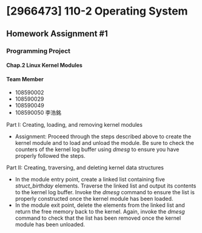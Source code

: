 # [2966473] 110-2 Operating System

## Homework Assignment #1

### Programming Project

#### Chap.2 Linux Kernel Modules

#### Team Member
- 108590002 
- 108590029 
- 108590049 
- 108590050 李浩銘

Part I: Creating, loading, and removing kernel modules
- Assignment: Proceed through the steps described above to create the kernel module and to load and unload the module. Be sure to check the counters of the kernel log buffer using *dmesg* to ensure you have properly followed the steps.

Part II: Creating, traversing, and deleting kernel data structures
- In the module entry point, create a linked list containing five *struct_birthday* elements. Traverse the linked list and output its contents to the kernel log buffer. Invoke the *dmesg* command to ensure the list is properly constructed once the kernel module has been loaded.
- In the module exit point, delete the elements from the linked list and return the free memory back to the kernel. Again, invoke the *dmesg* command to check that the list has been removed once the kernel module has been unloaded.

